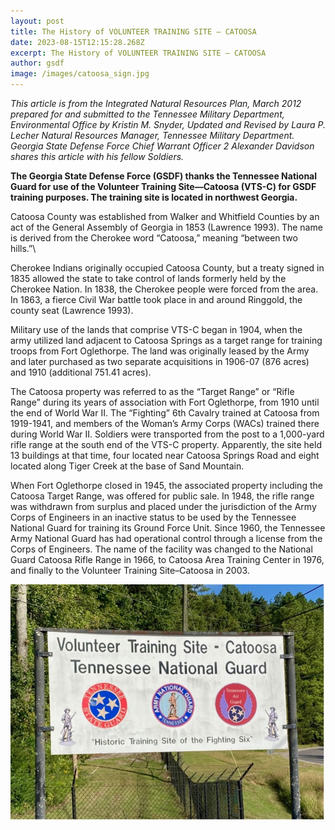 ```yaml
---
layout: post
title: The History of VOLUNTEER TRAINING SITE – CATOOSA
date: 2023-08-15T12:15:28.268Z
excerpt: The History of VOLUNTEER TRAINING SITE – CATOOSA
author: gsdf
image: /images/catoosa_sign.jpg
---
```

*This article is from the Integrated Natural Resources Plan, March 2012 prepared for and submitted to the Tennessee Military Department, Environmental Office by Kristin M. Snyder, Updated and Revised by Laura P. Lecher Natural Resources Manager, Tennessee Military Department. Georgia State Defense Force Chief Warrant Officer 2 Alexander Davidson shares this article with his fellow Soldiers.*

**The Georgia State Defense Force (GSDF) thanks the Tennessee National Guard for use of the
Volunteer Training Site—Catoosa (VTS-C) for GSDF training purposes. The training site is located in
northwest Georgia.**

Catoosa County was established from Walker and Whitfield Counties by an act of the General Assembly of Georgia in 1853 (Lawrence 1993). The name is derived from the Cherokee word “Catoosa,” meaning “between two hills.”\

Cherokee Indians originally occupied Catoosa County, but a treaty signed in 1835 allowed the state to take control of lands formerly held by the Cherokee Nation. In 1838, the Cherokee people were forced from the area. In 1863, a fierce Civil War battle took place in and around Ringgold, the county seat (Lawrence 1993).

Military use of the lands that comprise VTS-C began in 1904, when the army utilized land adjacent to Catoosa Springs as a target range for training troops from Fort Oglethorpe. The land was originally leased by the Army and later purchased as two separate acquisitions in 1906-07 (876 acres) and 1910 (additional 751.41 acres).

The Catoosa property was referred to as the “Target Range” or “Rifle Range” during its years of association with Fort Oglethorpe, from 1910 until the end of World War II. The “Fighting” 6th Cavalry trained at Catoosa from 1919-1941, and members of the Woman’s Army Corps (WACs) trained there during World War II. Soldiers were transported from the post to a 1,000-yard rifle range at the south end of the VTS-C property. Apparently, the site held 13 buildings at that time, four located near Catoosa Springs Road and eight located along Tiger Creek at the base of Sand Mountain.

When Fort Oglethorpe closed in 1945, the associated property including the Catoosa Target Range, was offered for public sale. In 1948, the rifle range was withdrawn from surplus and placed under the jurisdiction of the Army Corps of Engineers in an inactive status to be used by the Tennessee National Guard for training its Ground Force Unit. Since 1960, the Tennessee Army National Guard has had operational control through a license from the Corps of Engineers. The name of the facility was changed to the National Guard Catoosa Rifle Range in 1966, to Catoosa Area Training Center in 1976, and finally to the Volunteer Training Site–Catoosa in 2003.



![](/images/catoosa.jpg)